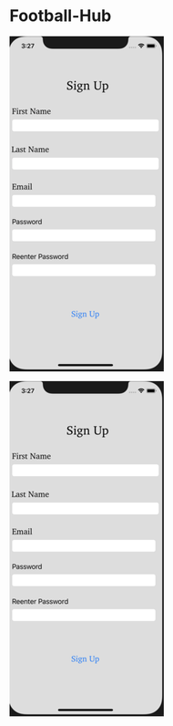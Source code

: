 # Football-Hub

![Alt text](https://github.com/GaurNaveen/Football-Hub/blob/master/Webp.net-resizeimage.png "Op")

![Alt text](https://github.com/GaurNaveen/Football-Hub/blob/master/Webp.net-resizeimage.png "Op")
